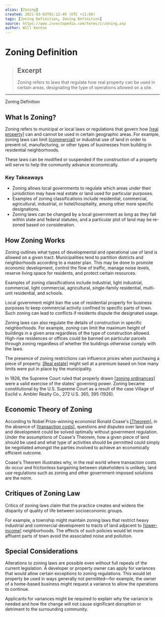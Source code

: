 ```yaml
---
alias: [Zoning]
created: 2021-03-03T01:12:49 (UTC +11:00)
tags: [Zoning Definition, Zoning Definition]
source: https://www.investopedia.com/terms/z/zoning.asp
author: Will Kenton
---
```


# Zoning Definition

> ## Excerpt
> Zoning refers to laws that regulate how real property can be used in certain areas, designating the type of operations allowed on a site.

---

Zoning Definition
## What Is Zoning?

Zoning refers to municipal or local laws or regulations that govern how [[real property]](https://www.investopedia.com/terms/r/real-property.asp) can and cannot be used in certain geographic areas. For example, zoning laws can limit [[commercial]](https://www.investopedia.com/terms/c/commercial.asp) or industrial use of land in order to prevent oil, manufacturing, or other types of businesses from building in residential neighborhoods.

These laws can be modified or suspended if the construction of a property will serve to help the community advance economically.

### Key Takeaways

-   Zoning allows local governments to regulate which areas under their jurisdiction may have real estate or land used for particular purposes.
-   Examples of zoning classifications include residential, commercial, agricultural, industrial, or hotel/hospitality, among other more specific designations.
-   Zoning laws can be changed by a local government as long as they fall within state and federal statutes, and a particular plot of land may be re-zoned based on consideration.

## How Zoning Works

Zoning outlines what types of developmental and operational use of land is allowed on a given tract. Municipalities tend to partition districts and neighborhoods according to a master plan. This may be done to promote economic development, control the flow of traffic, manage noise levels, reserve living space for residents, and protect certain resources.

Examples of zoning classifications include industrial, light industrial, commercial, light commercial, agricultural, single-family residential, multi-unit residential, and schools.

Local government might ban the use of residential property for business purposes to keep commercial activity confined to specific parts of town. Such zoning can lead to conflicts if residents dispute the designated usage.

Zoning laws can also regulate the details of construction in specific neighborhoods. For example, zoning can limit the maximum height of buildings in a given area regardless of the type of construction allowed. High-rise residences or offices could be banned on particular parcels through zoning regardless of whether the buildings otherwise comply with the laws.

The presence of zoning restrictions can influence prices when purchasing a piece of property. [[Real estate]](https://www.investopedia.com/terms/r/realtor-property-resource-rpr.asp) might sell at a premium based on how many limits were put in place by the municipality.

In 1926, the Supreme Court ruled that properly drawn [[zoning ordinances]](https://www.investopedia.com/terms/z/zoning-ordinance.asp) were a valid exercise of the states' governing power. Zoning became constitutional by the U.S. Supreme Court as a result of the case Village of Euclid v. Ambler Realty Co., 272 U.S. 365, 395 (1926).

## Economic Theory of Zoning

According to Nobel Prize-winning economist Ronald Coase's [[Theorem]](https://www.investopedia.com/terms/c/coase-theorem.asp), in the absence of [[transaction costs]](https://www.investopedia.com/terms/t/transactioncosts.asp), questions and disputes over land use and development could be solved optimally without government regulation. Under the assumptions of Coase's Theorem, how a given piece of land should be used and what type of activities should be permitted could simply be negotiated amongst the parties involved to achieve an economically efficient outcome.

Coase's Theorem illustrates why, in the real world where transaction costs do occur and frictionless bargaining between stakeholders is unlikely, land use regulations such as zoning and other government-imposed solutions are the norm.

## Critiques of Zoning Law

Critics of zoning laws claim that the practice creates and widens the disparity of quality of life between socioeconomic groups.

For example, a township might maintain zoning laws that restrict heavy industrial and commercial development to tracts of land adjacent to [[lower-income]](https://www.investopedia.com/terms/i/income-per-capita.asp) neighborhoods. The effects of such policies would let more affluent parts of town avoid the associated noise and pollution.

## Special Considerations

Alterations to zoning laws are possible even without full repeals of the current legislation. A developer or property owner can apply for variances that would allow certain exceptions to zoning regulations. This would let property be used in ways generally not permitted—for example, the owner of a home-based business might request a variance to allow the operations to continue.

Applicants for variances might be required to explain why the variance is needed and how the change will not cause significant disruption or detriment to the surrounding community.
